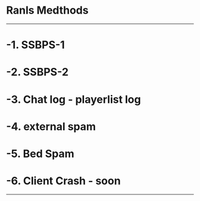 # Ranls Medthods
-----------------
# -1. SSBPS-1 
# -2. SSBPS-2 
# -3. Chat log - playerlist log 
# -4. external spam                                                                                                                                                          
# -5. Bed Spam  
# -6. Client Crash - soon
-----------------
